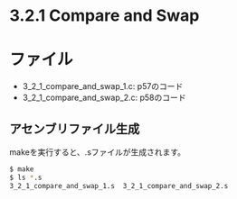 # 3.2.1 Compare and Swap

# ファイル

- 3_2_1_compare_and_swap_1.c: p57のコード
- 3_2_1_compare_and_swap_2.c: p58のコード

## アセンブリファイル生成

makeを実行すると、.sファイルが生成されます。

```sh
$ make
$ ls *.s
3_2_1_compare_and_swap_1.s  3_2_1_compare_and_swap_2.s
```
